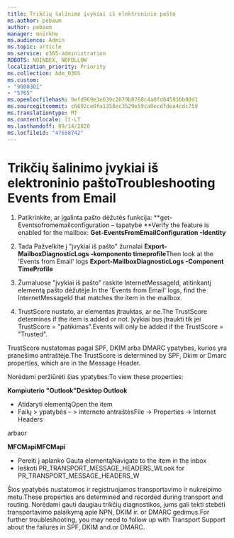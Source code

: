 ```yaml
---
title: Trikčių šalinimo įvykiai iš elektroninio pašto
ms.author: pebaum
author: pebaum
manager: mnirkhe
ms.audience: Admin
ms.topic: article
ms.service: o365-administration
ROBOTS: NOINDEX, NOFOLLOW
localization_priority: Priority
ms.collection: Adm_O365
ms.custom:
- "9000301"
- "5765"
ms.openlocfilehash: 9efd969e3e639c2679b0768c4a0fd045916b00d1
ms.sourcegitcommit: c6692ce0fa1358ec3529e59ca0ecdfdea4cdc759
ms.translationtype: MT
ms.contentlocale: lt-LT
ms.lasthandoff: 09/14/2020
ms.locfileid: "47658742"
---
```

# <a name="troubleshooting-events-from-email"></a><span data-ttu-id="88ec0-102">Trikčių šalinimo įvykiai iš elektroninio pašto</span><span class="sxs-lookup"><span data-stu-id="88ec0-102">Troubleshooting Events from Email</span></span>

1. <span data-ttu-id="88ec0-103">Patikrinkite, ar įgalinta pašto dėžutės funkcija: \*\*get-Eventsofromemailconfiguration – tapatybė <mailbox> \*\*</span><span class="sxs-lookup"><span data-stu-id="88ec0-103">Verify the feature is enabled for the mailbox: **Get-EventsFromEmailConfiguration -Identity <mailbox>**</span></span>

2. <span data-ttu-id="88ec0-104">Tada Pažvelkite į "įvykiai iš pašto" žurnalai **Export-MailboxDiagnosticLogs <mailbox> -komponento timeprofile**</span><span class="sxs-lookup"><span data-stu-id="88ec0-104">Then look at the 'Events from Email' logs **Export-MailboxDiagnosticLogs <mailbox> -Component TimeProfile**</span></span>

3. <span data-ttu-id="88ec0-105">Žurnaluose "įvykiai iš pašto" raskite InternetMessageId, atitinkantį elementą pašto dėžutėje.</span><span class="sxs-lookup"><span data-stu-id="88ec0-105">In the 'Events from Email' logs, find the InternetMessageId that matches the item in the mailbox.</span></span>  

4. <span data-ttu-id="88ec0-106">TrustScore nustato, ar elementas įtrauktas, ar ne.</span><span class="sxs-lookup"><span data-stu-id="88ec0-106">The TrustScore determines if the item is added or not.</span></span> <span data-ttu-id="88ec0-107">Įvykiai bus įtraukti tik jei TrustScore = "patikimas".</span><span class="sxs-lookup"><span data-stu-id="88ec0-107">Events will only be added if the TrustScore = "Trusted".</span></span>

<span data-ttu-id="88ec0-108">TrustScore nustatomas pagal SPF, DKIM arba DMARC ypatybes, kurios yra pranešimo antraštėje.</span><span class="sxs-lookup"><span data-stu-id="88ec0-108">The TrustScore is determined by SPF, Dkim or Dmarc properties, which are in the Message Header.</span></span>

<span data-ttu-id="88ec0-109">Norėdami peržiūrėti šias ypatybes:</span><span class="sxs-lookup"><span data-stu-id="88ec0-109">To view these properties:</span></span>

<span data-ttu-id="88ec0-110">**Kompiuterio "Outlook"**</span><span class="sxs-lookup"><span data-stu-id="88ec0-110">**Desktop Outlook**</span></span>

- <span data-ttu-id="88ec0-111">Atidaryti elementą</span><span class="sxs-lookup"><span data-stu-id="88ec0-111">Open the item</span></span>
- <span data-ttu-id="88ec0-112">Failų > ypatybės – > interneto antraštės</span><span class="sxs-lookup"><span data-stu-id="88ec0-112">File -> Properties -> Internet Headers</span></span>

<span data-ttu-id="88ec0-113">arba</span><span class="sxs-lookup"><span data-stu-id="88ec0-113">or</span></span>

<span data-ttu-id="88ec0-114">**MFCMapi**</span><span class="sxs-lookup"><span data-stu-id="88ec0-114">**MFCMapi**</span></span>

- <span data-ttu-id="88ec0-115">Pereiti į aplanko Gauta elementą</span><span class="sxs-lookup"><span data-stu-id="88ec0-115">Navigate to the item in the inbox</span></span>
- <span data-ttu-id="88ec0-116">Ieškoti PR_TRANSPORT_MESSAGE_HEADERS_W</span><span class="sxs-lookup"><span data-stu-id="88ec0-116">Look for PR_TRANSPORT_MESSAGE_HEADERS_W</span></span>

<span data-ttu-id="88ec0-117">Šios ypatybės nustatomos ir registruojamos transportavimo ir nukreipimo metu.</span><span class="sxs-lookup"><span data-stu-id="88ec0-117">These properties are determined and recorded during transport and routing.</span></span> <span data-ttu-id="88ec0-118">Norėdami gauti daugiau trikčių diagnostikos, jums gali tekti stebėti transportavimo palaikymą apie NPN, DKIM ir. or DMARC gedimus.</span><span class="sxs-lookup"><span data-stu-id="88ec0-118">For further troubleshooting, you may need to follow up with Transport Support about the failures in  SPF, DKIM and.or DMARC.</span></span>